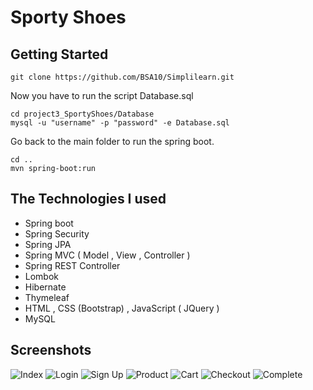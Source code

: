 
# Sporty Shoes

## Getting Started

```
git clone https://github.com/BSA10/Simplilearn.git
```
Now you have to run the script Database.sql
```
cd project3_SportyShoes/Database
mysql -u "username" -p "password" -e Database.sql
```
Go back to the main folder to run the spring boot.
```
cd ..
mvn spring-boot:run
```

## The Technologies I used

- Spring boot
- Spring Security
- Spring JPA
- Spring MVC ( Model , View , Controller )
- Spring REST Controller
- Lombok
- Hibernate
- Thymeleaf
- HTML , CSS (Bootstrap) , JavaScript ( JQuery )
- MySQL

## Screenshots

![Index](https://github.com/bsa10/Simplilearn/blob/main/project3_SportyShoes/screenshots/index.png)
![Login](https://github.com/bsa10/Simplilearn/blob/main/project3_SportyShoes/screenshots/login.png)
![Sign Up](https://github.com/bsa10/Simplilearn/blob/main/project3_SportyShoes/screenshots/sign-up.png)
![Product](https://github.com/bsa10/Simplilearn/blob/main/project3_SportyShoes/screenshots/product.png)
![Cart](https://github.com/bsa10/Simplilearn/blob/main/project3_SportyShoes/screenshots/cart-with-product.png)
![Checkout](https://github.com/bsa10/Simplilearn/blob/main/project3_SportyShoes/screenshots/checkout.png)
![Complete](https://github.com/bsa10/Simplilearn/blob/main/project3_SportyShoes/screenshots/complete.png)

